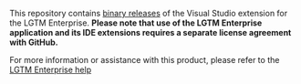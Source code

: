 This repository contains [binary releases](https://github.com/Semmle/lgtm-visualstudio-binaries/releases) of the Visual Studio extension for the LGTM Enterprise. **Please note that use of the LGTM Enterprise application and its IDE extensions requires a separate license agreement with GitHub.**

For more information or assistance with this product, please refer to the [LGTM Enterprise help](https://help.semmle.com/lgtm-enterprise/user/help/ide-integration.html#LGTM-plugin)
